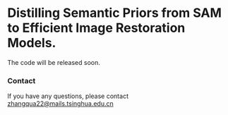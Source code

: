 # Distilling Semantic Priors from SAM to Efficient Image Restoration Models.
The code will be released soon.
### Contact

If you have any questions, please contact zhangqua22@mails.tsinghua.edu.cn
